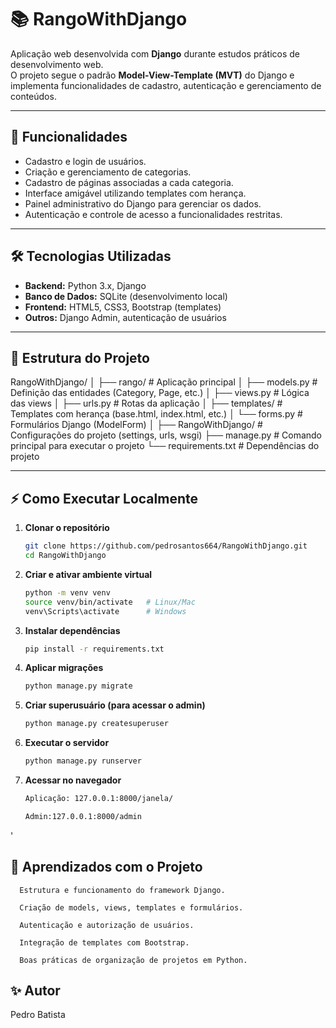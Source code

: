 # 📚 RangoWithDjango

Aplicação web desenvolvida com **Django** durante estudos práticos de desenvolvimento web.  
O projeto segue o padrão **Model-View-Template (MVT)** do Django e implementa funcionalidades de cadastro, autenticação e gerenciamento de conteúdos.

---

## 🚀 Funcionalidades

- Cadastro e login de usuários.
- Criação e gerenciamento de categorias.
- Cadastro de páginas associadas a cada categoria.
- Interface amigável utilizando templates com herança.
- Painel administrativo do Django para gerenciar os dados.
- Autenticação e controle de acesso a funcionalidades restritas.

---

## 🛠️ Tecnologias Utilizadas

- **Backend:** Python 3.x, Django
- **Banco de Dados:** SQLite (desenvolvimento local)
- **Frontend:** HTML5, CSS3, Bootstrap (templates)
- **Outros:** Django Admin, autenticação de usuários

---

## 📂 Estrutura do Projeto

RangoWithDjango/
│
├── rango/ # Aplicação principal
│ ├── models.py # Definição das entidades (Category, Page, etc.)
│ ├── views.py # Lógica das views
│ ├── urls.py # Rotas da aplicação
│ ├── templates/ # Templates com herança (base.html, index.html, etc.)
│ └── forms.py # Formulários Django (ModelForm)
│
├── RangoWithDjango/ # Configurações do projeto (settings, urls, wsgi)
├── manage.py # Comando principal para executar o projeto
└── requirements.txt # Dependências do projeto


---

## ⚡ Como Executar Localmente

1. **Clonar o repositório**
   ```bash
   git clone https://github.com/pedrosantos664/RangoWithDjango.git
   cd RangoWithDjango


2. **Criar e ativar ambiente virtual**
   ```bash
   python -m venv venv
   source venv/bin/activate   # Linux/Mac
   venv\Scripts\activate      # Windows


3. **Instalar dependências**
   ```bash
   pip install -r requirements.txt


4. **Aplicar migrações**
   ```bash
   python manage.py migrate


5. **Criar superusuário (para acessar o admin)**
   ```bash
   python manage.py createsuperuser


6. **Executar o servidor**
   ```bash
   python manage.py runserver


7. **Acessar no navegador**
   ```bash
   Aplicação: 127.0.0.1:8000/janela/
   
   Admin:127.0.0.1:8000/admin
'

## 📖 Aprendizados com o Projeto
     
      Estrutura e funcionamento do framework Django.
       
      Criação de models, views, templates e formulários.
      
      Autenticação e autorização de usuários.
      
      Integração de templates com Bootstrap.
      
      Boas práticas de organização de projetos em Python.

## ✨ Autor

   Pedro Batista






